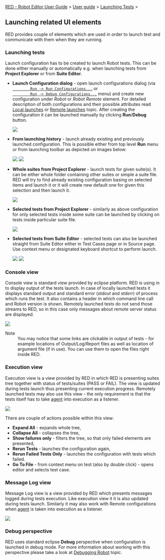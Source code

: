<html>
<head>
<link href="PLUGINS_ROOT/org.robotframework.ide.eclipse.main.plugin.doc.user/help/style.css" rel="stylesheet" type="text/css"/>
</head>
<body>
<a href="../../../../help/index.html">RED - Robot Editor User Guide</a> &gt; <a href="../../../../help/user_guide/user_guide.html">User guide</a> &gt; <a href="../../../../help/user_guide/launching.html">Launching Tests</a> &gt; 
	<h2>Launching related UI elements</h2>
<p>RED provides couple of elements which are used in order to launch test and communicate with
	them when they are running. 
	</p>
<h3 id="launching">Launching tests</h3>
<p>Launch configuration has to be created to launch Robot tests. This can be done either manually
	or automatically e.g. when launching tests from <b>Project Explorer</b> or from <b>Suite Editor</b>.
	</p>
<ul>
<li><b>Launch Configuration dialog</b> - open launch configurations dialog (via 
		<code><a class="command" href="javascript:executeCommand('org.eclipse.debug.ui.commands.OpenRunConfigurations')">
		Run -&gt; Run Configurations...</a></code> or
		<code><a class="command" href="javascript:executeCommand('org.eclipse.debug.ui.commands.OpenDebugConfigurations')">
		Run -&gt; Debug Configurations...</a></code> menu) and create new configuration under <i>Robot</i> or
		<i>Robot Remote</i> element. For detailed description of both configurations and their possible 
		attributes read <a href="local_launch.html">Local launches</a> or 
		<a href="remote_launch.html">Remote launches</a> topic. After creating the configuration it can be launched
		manually by clicking <b>Run</b>/<b>Debug</b> button.
		<p><img src="images/ui_run_configs.png"/></p>
</li>
<li><b>From launching history</b> - launch already existing and previously launched configuration. This 
		is possible either from top level <b>Run</b> menu or from launching toolbar as depicted on images below:
		<p>
<img src="images/ui_launch_history_2.png"/>
<img src="images/ui_launch_history_1.png"/>
</p>
</li>
<li><b>Whole suites from Project Explorer</b> - launch tests for given suite(s). It can be either
		whole folder containing other suites or simple a suite file. RED will try to find already existing
		configuration basing on selected items and launch it or it will create new default one for given
		this selection and then launch it.
		<p>
<img src="images/ui_launch_explorer.png"/>
</p>
</li>
<li><b>Selected tests from Project Explorer</b> - similarly as above configuration for only selected
		tests inside some suite can be launched by clicking on tests inside particular suite file.
		<p>
<img src="images/ui_launch_explorer_tests.png"/>
</p>
</li>
<li><b>Selected tests from Suite Editor</b> - selected tests can also be launched straight from Suite
		Editor either in Test Cases page or in Source page. Use context menu or designated keyboard shortcut
		to perform launch.
		<p>
<img src="images/ui_launch_source.png"/>
<img src="images/ui_launch_table.png"/>
</p>
</li>
</ul>
<h3>Console view</h3>
<p>Console view is standard view provided by eclipse platform. RED is using in to display output of 
	the tests launch. In case of locally launched tests it displays standard output and standard error 
	(<i>stdout</i> and <i>stderr</i>) of process which runs the test. It also
	contains a header in which command line call and Robot version is shown. Remotely
	launched tests do not send those streams to RED, so in this case only messages about remote server
	status are displayed. 
	</p>
<img src="images/ui_console_view.png"/>
<dl class="note">
<dt>Note</dt>
<dd>You may notice that some links are clickable in output of tests - for example locations of 
		Output/Log/Report files as well as location of argument file (if in use). You can use them to 
		open the files right inside RED.</dd>
</dl>
<h3>Execution view</h3>
<p>Execution view is a view provided by RED in which RED is presenting suites tree together with
	status of tests/suites (PASS or FAIL). The view is updated during tests launch thus presenting
	current execution progress. Remotely launched tests may also use this view - the only requirement
	is that the tests itself has to take <a href="red_agent.html">agent</a> into execution as a listener.
	</p>
<img src="images/ui_execution_view.png"/>
<p>There are couple of actions possible within this view:
	</p>
<ul>
<li><b>Expand All</b> - expands whole tree,</li>
<li><b>Collapse All</b> - collapses the tree,</li>
<li><b>Show failures only</b> - filters the tree, so that only failed elements are presented,</li>
<li><b>Rerun Tests</b> - launches the configuration again,</li>
<li><b>Rerun Failed Tests Only</b> - launches the configuration with tests which failed.</li>
<li><b>Go To File</b> - from context menu on test (also by double click) - opens editor and selects
		test case.</li>
</ul>
<h3>Message Log view</h3>
<p>Message Log view is a view provided by RED which presents messages logged during tests execution. Like
	execution view it it is also updated during tests launch. Similarly it may also work with Remote 
	configurations when <a href="red_agent.html">agent</a> is taken into execution as a listener.
	</p>
<img src="images/ui_msglog_view.png"/>
<h3>Debug perspective</h3>
<p>RED uses standard eclipse <b>Debug</b> perspective when configuration is launched in debug mode. 
	For more information about working with this perspective please take a look at 
	<a href="debug.html">Debugging Robot</a> topic.
	</p>
</body>
</html>